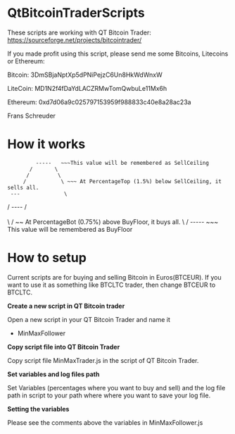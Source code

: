 # QtBitcoinTraderScripts

These scripts are working with QT Bitcoin Trader: https://sourceforge.net/projects/bitcointrader/

If you made profit using this script, please send me some Bitcoins, Litecoins or Ethereum:

Bitcoin:
3DmSBjaNptXp5dPNiPejzC6Un8HkWdWnxW

LiteCoin:
MD1N2f4fDaYdLACZRMwTomQwbuLe11Mx6h

Ethereum:
0xd7d06a9c025797153959f988833c40e8a28ac23a

Frans Schreuder

# How it works

             -----   ~~~This value will be remembered as SellCeiling
           /       \ 
          /         \
         /           \ ~~~ At PercentageTop (1.5%) below SellCeiling, it sells all.
     ---              \
   /                    ----
  /                          \
                              \
                               \       / ~~ At PercentageBot (0.75%) above BuyFloor, it buys all.
                                \     /
                                 ----- ~~~ This value will be remembered as BuyFloor

# How to setup


Current scripts are for buying and selling Bitcoin in Euros(BTCEUR). If you want to use it as something like BTCLTC trader, then change BTCEUR to BTCLTC.

**Create a new script in QT Bitcoin trader**

Open a new script in your QT Bitcoin Trader and name it

- MinMaxFollower

**Copy script file into QT Bitcoin Trader**

Copy script file MinMaxTrader.js in the script of QT Bitcoin Trader.

**Set variables and log files path**

Set Variables (percentages where you want to buy and sell) and the log file path in script to your path where where you want to save your log file.


**Setting the variables**

Please see the comments above the variables in MinMaxFollower.js
